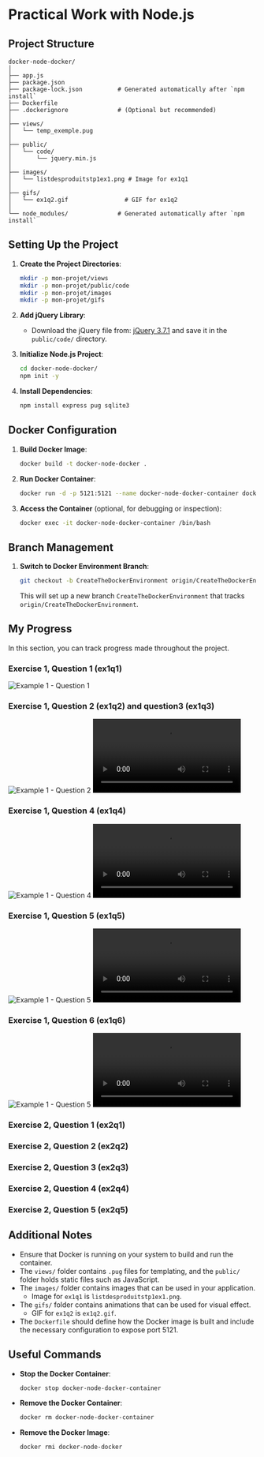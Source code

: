 # Practical Work with Node.js

## Project Structure

```
docker-node-docker/
│
├── app.js
├── package.json
├── package-lock.json          # Generated automatically after `npm install`
├── Dockerfile
├── .dockerignore              # (Optional but recommended)
│
├── views/
│   └── temp_exemple.pug
│
├── public/
│   └── code/
│       └── jquery.min.js
│
├── images/
│   └── listdesproduitstp1ex1.png # Image for ex1q1
│
├── gifs/
│   └── ex1q2.gif                # GIF for ex1q2
│
└── node_modules/              # Generated automatically after `npm install`
```

## Setting Up the Project

1. **Create the Project Directories**:
   ```sh
   mkdir -p mon-projet/views
   mkdir -p mon-projet/public/code
   mkdir -p mon-projet/images
   mkdir -p mon-projet/gifs
   ```

2. **Add jQuery Library**: 
   - Download the jQuery file from: [jQuery 3.7.1](https://cdnjs.cloudflare.com/ajax/libs/jquery/3.7.1/jquery.min.js) and save it in the `public/code/` directory.

3. **Initialize Node.js Project**:
   ```sh
   cd docker-node-docker/
   npm init -y
   ```

4. **Install Dependencies**:
   ```sh
   npm install express pug sqlite3
   ```

## Docker Configuration

1. **Build Docker Image**:
   ```sh
   docker build -t docker-node-docker .
   ```

2. **Run Docker Container**:
   ```sh
   docker run -d -p 5121:5121 --name docker-node-docker-container docker-node-docker
   ```

3. **Access the Container** (optional, for debugging or inspection):
   ```sh
   docker exec -it docker-node-docker-container /bin/bash
   ```

## Branch Management

1. **Switch to Docker Environment Branch**:
   ```sh
   git checkout -b CreateTheDockerEnvironment origin/CreateTheDockerEnvironment
   ```
   
   This will set up a new branch `CreateTheDockerEnvironment` that tracks `origin/CreateTheDockerEnvironment`.

## My Progress

In this section, you can track progress made throughout the project.

### Exercise 1, Question 1 (ex1q1)
![Example 1 - Question 1](images/listedesproduitstp1ex1.png)

### Exercise 1, Question 2 (ex1q2) and question3 (ex1q3)
![Example 1 - Question 2](gifs/ex1q2.gif)
![Example 1 - Question 2](gifs/listedesproduitsex1q2.mp4)

### Exercise 1, Question 4 (ex1q4)
![Example 1 - Question 4](gifs/ex1q4.gif)
![Example 1 - Question 4](gifs/ex1q4.mp4)

### Exercise 1, Question 5 (ex1q5)
![Example 1 - Question 5](gifs/ex1q5.gif)
![Example 1 - Question 5](gifs/ex1q5.mp4)

### Exercise 1, Question 6 (ex1q6)
![Example 1 - Question 5](gifs/ex1q6.gif)
![Example 1 - Question 5](gifs/ex1q6.mp4)

### Exercise 2, Question 1 (ex2q1)
### Exercise 2, Question 2 (ex2q2)
### Exercise 2, Question 3 (ex2q3)
### Exercise 2, Question 4 (ex2q4)
### Exercise 2, Question 5 (ex2q5)

## Additional Notes

- Ensure that Docker is running on your system to build and run the container.
- The `views/` folder contains `.pug` files for templating, and the `public/` folder holds static files such as JavaScript.
- The `images/` folder contains images that can be used in your application.
  - Image for `ex1q1` is `listdesproduitstp1ex1.png`.
- The `gifs/` folder contains animations that can be used for visual effect.
  - GIF for `ex1q2` is `ex1q2.gif`.
- The `Dockerfile` should define how the Docker image is built and include the necessary configuration to expose port 5121.

## Useful Commands

- **Stop the Docker Container**:
  ```sh
  docker stop docker-node-docker-container
  ```

- **Remove the Docker Container**:
  ```sh
  docker rm docker-node-docker-container
  ```

- **Remove the Docker Image**:
  ```sh
  docker rmi docker-node-docker
  